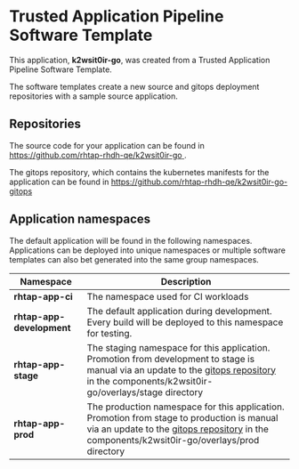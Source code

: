 # Trusted Application Pipeline Software Template

This application, **k2wsit0ir-go**, was created from a Trusted Application Pipeline Software Template.

The software templates create a new source and gitops deployment repositories with a sample source application. 

## Repositories

The source code for your application can be found in [https://github.com/rhtap-rhdh-qe/k2wsit0ir-go ](https://github.com/rhtap-rhdh-qe/k2wsit0ir-go ).
 
The gitops repository, which contains the kubernetes manifests for the application can be found in 
[https://github.com/rhtap-rhdh-qe/k2wsit0ir-go-gitops ](https://github.com/rhtap-rhdh-qe/k2wsit0ir-go-gitops ) 

## Application namespaces 

The default application will be found in the following namespaces. Applications can be deployed into unique namespaces or multiple software templates can also bet generated into the same group namespaces.  

|  Namespace   |  Description   |  
| -------- | -------- |
| **rhtap-app-ci** | The namespace used for CI workloads |
| **rhtap-app-development** | The default application during development. Every build will be deployed to this namespace for testing. |
| **rhtap-app-stage** | The staging namespace for this application. Promotion from development to stage is manual via an update to the [gitops repository](https://github.com/rhtap-rhdh-qe/k2wsit0ir-go-gitops ) in the components/k2wsit0ir-go/overlays/stage directory |
| **rhtap-app-prod** | The production namespace for this application. Promotion from stage to production is manual via an update to the [gitops repository](https://github.com/rhtap-rhdh-qe/k2wsit0ir-go-gitops ) in the components/k2wsit0ir-go/overlays/prod directory |